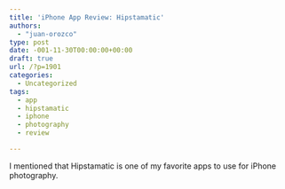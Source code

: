 ```yaml
---
title: 'iPhone App Review: Hipstamatic'
authors: 
  - "juan-orozco"
type: post
date: -001-11-30T00:00:00+00:00
draft: true
url: /?p=1901
categories:
  - Uncategorized
tags:
  - app
  - hipstamatic
  - iphone
  - photography
  - review

---
```

I mentioned that Hipstamatic is one of my favorite apps to use for iPhone photography.